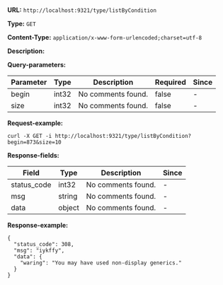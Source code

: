 
# 
## 
**URL:** `http://localhost:9321/type/listByCondition`

**Type:** `GET`


**Content-Type:** `application/x-www-form-urlencoded;charset=utf-8`

**Description:** 



**Query-parameters:**

Parameter|Type|Description|Required|Since
---|---|---|---|---
begin|int32|No comments found.|false|-
size|int32|No comments found.|false|-


**Request-example:**
```
curl -X GET -i http://localhost:9321/type/listByCondition?begin=873&size=10
```
**Response-fields:**

Field | Type|Description|Since
---|---|---|---
status_code|int32|No comments found.|-
msg|string|No comments found.|-
data|object|No comments found.|-

**Response-example:**
```
{
  "status_code": 308,
  "msg": "iykffy",
  "data": {
    "waring": "You may have used non-display generics."
  }
}
```


